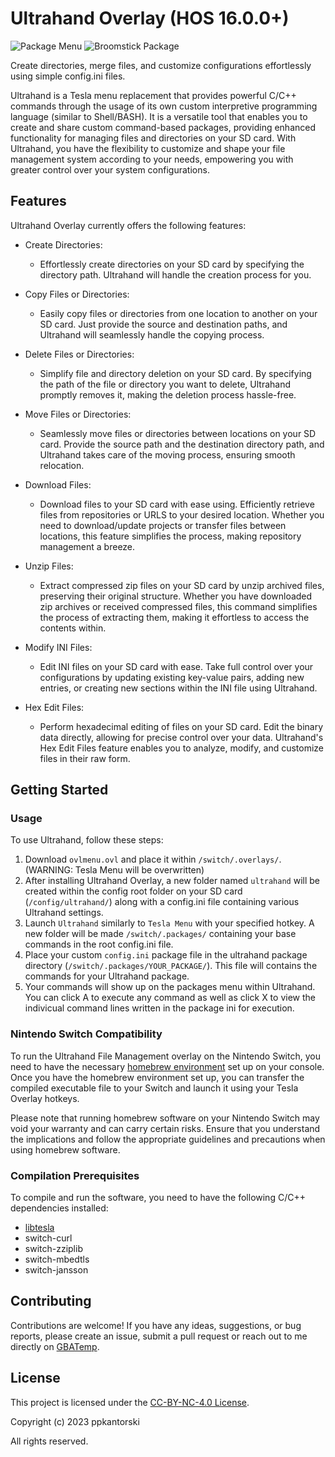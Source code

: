 # Ultrahand Overlay (HOS 16.0.0+)
![Package Menu](https://gbatemp.net/attachments/img_4547-jpg.386207/)
![Broomstick Package](https://gbatemp.net/attachments/img_4544-jpg.386202/)

Create directories, merge files, and customize configurations effortlessly using simple config.ini files.

Ultrahand is a Tesla menu replacement that provides powerful C/C++ commands through the usage of its own custom interpretive programming language (similar to Shell/BASH).  It is a versatile tool that enables you to create and share custom command-based packages, providing enhanced functionality for managing files and directories on your SD card. With Ultrahand, you have the flexibility to customize and shape your file management system according to your needs, empowering you with greater control over your system configurations.


## Features

Ultrahand Overlay currently offers the following features:

- Create Directories:
  - Effortlessly create directories on your SD card by specifying the directory path. Ultrahand will handle the creation process for you.

- Copy Files or Directories:
  - Easily copy files or directories from one location to another on your SD card. Just provide the source and destination paths, and Ultrahand will seamlessly handle the copying process.

- Delete Files or Directories:
  - Simplify file and directory deletion on your SD card. By specifying the path of the file or directory you want to delete, Ultrahand promptly removes it, making the deletion process hassle-free.

- Move Files or Directories:
  - Seamlessly move files or directories between locations on your SD card. Provide the source path and the destination directory path, and Ultrahand takes care of the moving process, ensuring smooth relocation.

- Download Files:
  - Download files to your SD card with ease using. Efficiently retrieve files from repositories or URLS to your desired location. Whether you need to download/update projects or transfer files between locations, this feature simplifies the process, making repository management a breeze.

- Unzip Files:
  - Extract compressed zip files on your SD card by unzip archived files, preserving their original structure. Whether you have downloaded zip archives or received compressed files, this command simplifies the process of extracting them, making it effortless to access the contents within.

- Modify INI Files:
  - Edit INI files on your SD card with ease. Take full control over your configurations by updating existing key-value pairs, adding new entries, or creating new sections within the INI file using Ultrahand.

- Hex Edit Files:
  - Perform hexadecimal editing of files on your SD card. Edit the binary data directly, allowing for precise control over your data. Ultrahand's Hex Edit Files feature enables you to analyze, modify, and customize files in their raw form.



## Getting Started

### Usage

To use Ultrahand, follow these steps:

1. Download `ovlmenu.ovl` and place it within `/switch/.overlays/`. (WARNING: Tesla Menu will be overwritten)
2. After installing Ultrahand Overlay, a new folder named `ultrahand` will be created within the config root folder on your SD card (`/config/ultrahand/`) along with a config.ini file containing various Ultrahand settings.
3. Launch `Ultrahand` similarly to `Tesla Menu` with your specified hotkey.  A new folder will be made `/switch/.packages/` containing your base commands in the root config.ini file.
4. Place your custom `config.ini` package file in the ultrahand package directory (`/switch/.packages/YOUR_PACKAGE/`). This file will contains the commands for your Ultrahand package.
5. Your commands will show up on the packages menu within Ultrahand.  You can click A to execute any command as well as click X to view the indivicual command lines written in the package ini for execution.

### Nintendo Switch Compatibility
To run the Ultrahand File Management overlay on the Nintendo Switch, you need to have the necessary [homebrew environment](https://github.com/Atmosphere-NX/Atmosphere) set up on your console. Once you have the homebrew environment set up, you can transfer the compiled executable file to your Switch and launch it using your Tesla Overlay hotkeys.

Please note that running homebrew software on your Nintendo Switch may void your warranty and can carry certain risks. Ensure that you understand the implications and follow the appropriate guidelines and precautions when using homebrew software.

### Compilation Prerequisites

To compile and run the software, you need to have the following C/C++ dependencies installed:

- [libtesla](https://github.com/WerWolv/libtesla)
- switch-curl
- switch-zziplib
- switch-mbedtls
- switch-jansson


## Contributing

Contributions are welcome! If you have any ideas, suggestions, or bug reports, please create an issue, submit a pull request or reach out to me directly on [GBATemp](https://gbatemp.net/threads/ultrahand-overlay-the-fully-craft-able-overlay-executor.633560/).

## License

This project is licensed under the [CC-BY-NC-4.0 License](LICENSE).

Copyright (c) 2023 ppkantorski

All rights reserved.
